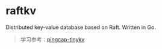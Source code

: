 # raftkv
Distributed key-value database based on Raft. Written in Go.





> 学习参考：[pingcap-tinykv](https://github.com/pingcap-incubator/tinykv)